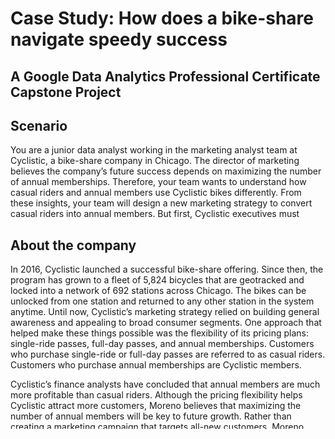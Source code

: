 # Case Study: How does a bike-share navigate speedy success
## A Google Data Analytics Professional Certificate Capstone Project

## Scenario
You are a junior data analyst working in the marketing analyst team at Cyclistic, a bike-share company in Chicago. The director of
marketing believes the company’s future success depends on maximizing the number of annual memberships. Therefore, your
team wants to understand how casual riders and annual members use Cyclistic bikes differently. From these insights, your team will
design a new marketing strategy to convert casual riders into annual members. But first, Cyclistic executives must

## About the company
In 2016, Cyclistic launched a successful bike-share offering. Since then, the program has grown to a fleet of 5,824 bicycles that are
geotracked and locked into a network of 692 stations across Chicago. The bikes can be unlocked from one station and returned to
any other station in the system anytime.
Until now, Cyclistic’s marketing strategy relied on building general awareness and appealing to broad consumer segments. One approach that helped make these things possible was the flexibility of its pricing plans: single-ride passes, full-day passes, and
annual memberships. Customers who purchase single-ride or full-day passes are referred to as casual riders. Customers who
purchase annual memberships are Cyclistic members.

Cyclistic’s finance analysts have concluded that annual members are much more profitable than casual riders. Although the pricing
flexibility helps Cyclistic attract more customers, Moreno believes that maximizing the number of annual members will be key to
future growth. Rather than creating a marketing campaign that targets all-new customers, Moreno believes there is a very good
chance to convert casual riders into members. She notes that casual riders are already aware of the Cyclistic program and have
chosen Cyclistic for their mobility needs.

Moreno has set a clear goal: Design marketing strategies aimed at converting casual riders into annual members. In order to do
that, however, the marketing analyst team needs to better understand how annual members and casual riders differ, why casual
riders would buy a membership, and how digital media could affect

## ASK
### Business Task
Identify the difference between the usage of Cyclistic bikes by annual and casual rider members

### Key Stakeholders
* **Lily Moreno:** The director of marketing and my manager. She is responsible for the development of campaigns and initiatives to promote the bike-share program.
* **Cyclistic Marketing Analytics Team:** A team of data analysts who are responsible for collecting, analyzing, and reporting data that helps guide Cyclistic marketing strategy.
* **Cyclistic Executive Team:** The notoriously detail-oriented executive team that will decide whether to approve the recommended marketing program

## PREPARE
### Data Location
The data used in this case study is 12-month data for the year 2022 downloaded from this [site](https://divvy-tripdata.s3.amazonaws.com/index.html).

### Data Organization
The data is well-structured. It is in CSV file format. Each file has 14 columns. There are 12 files downloaded as zip files and extracted into a folder. The downloaded data are from the year 2022 and organized by months. Each file has 14 columns named:  _ride_id, rideable_type, started_at, ended_at, start_station_name, start_station_id, end_station_name, end_station_id, start_lat, start_lng, end_lat, end_lng, and member_casual_.

### Credibility of data
The data has been made available by Motivate international Inc.and under the license of [Divvybikes](https://divvybikes.com/data-license-agreement). There is no issue with bias and credibility of data because it is Reliable, Original, Comprehensive, Current, and Cited (ROCCC).

## PROCESS
### Tools
Here's the summary of all the tools I used for the entire case study.
* Initial Cleaning and Checking: MS Excel
* Data Cleaning: MS SQL
* Analyze: MS SQL
* Dashboard Creation: Tableau

### Initial Cleaning and Checking: MS Excel
First, I opened each CSV Files and saved it as Excel Workbook. Here's the summary of what I did.
#### Initial Formatting
* Formatted the columns named started_at and ended_at as yyyy/mm/dd hh:mm:ss
* Checked if there are duplicate values and there are not.
* Applied Conditional Formatting that highlight cells that has blank or null data to easily know if there are blank data

#### Initial Checking for data errors
These are the findings of my initial checking for errors:
* With the use of filters, each categorical column was checked to ensure there are no misspellings.
* There are null data found on the ff columns:
  * Both start_station_name and start_station_id
  * Both end_station_name, end_station_id, end_lat, and end_lng
* Using the filter in rows, it was found out that the rideable_type are all electric bike that has null data in start_station_name and start_station_id 
* Not all data that are null in both start_station_name and start_station_id column that has also null data in end_station_name, end_station_id, end_lat, and end_lng columns
* All data that has null data in end_station_name, has also null data on end_station_id, end_lat, and end_lng

### Data Cleaning: MS SQL
I used MS SQL for data cleaning because it is free to use and it has the capability to handle huge datasets. The merged dataset has 5,667,719 rows.

#### Merging of 12 data table
* I imported the 12 XLS Files on MS SQL
* I created a table named annual_trip_data and inserted all the merged data using UNION ALL into the table.

#### Pre-cleaning
* Each column was checked if it has null values and there were 2 rows.
* Duplicate rows were examined by looking at the ride_id having more than 1 count
  * The result of the query shows ride_id with less than 16 characters and are in scientific notation number. This is unusual as most of the ride ids has 16 characters are in the combination of numbers and characters.
* Rows with started_at greater than ended_at were also queried. This will result with negative ride_length if not removed.
* A table named precleaned_data is created to placed all the data that is precleaned
* A query which filters out the 2 rows that has all null values, duplicate rows, ride_id with less than 16 characters, and started_at that is greater than the ended_at were inserted into the precleaned_data table.

#### Data Cleaning
##### Adding new columns
The following are the new columns added as part of the instruction. I also added started_date column for my convenience for future analysis and dashboard creation.
* **ride_length:** The difference of ended_at and started_at in minutes in INT format
* **day_of_week:** Day of week extracted from started_at column where Sunday is 1 and Saturday is 7
* **started_date:** a date data type casted from the started_at column which is in datetime format.

##### Data Cleaning
The following are the filtered out rows from the pre-cleaned_data and was inserted into a new table named cleaned_data
* _ride_length_ with less than 1 minute and greater than 1440 (24 hours)
* _start_station_name_ and _start_station_name_ with 'TEST' character
* _start_station_name_ and _start_station_id_ that are both null
* _end_station_name_ and _end_station_id_ that are both null

According to the FAQ of Divvy Bikes website (which the dataset licensed and came from), the _ride_length_ with less than 1 minute are those who redocked the bikes to make sure it was properly docked and those with more than 1440 (24 hours) are considered lost bikes. Divvy Bikes offer usage of their bikes for up to 24 hours.

The two columns: _start_station_id_ and _end_station_id_ that has null values each were not filtered out. During analysis, we will use _start_station_name_ and _end_station_name_.

### ANALYZE
After the Process phase, I now have a data table named clean_data. The following are the summary of my analysis:
* Total number of rows: 4,323,836
* The minimum ride length is 1 minute which has 61, 305 count
* The maximum ride length is 1440 minute (24 hours) which has 2 counts
* The average ride length is 17 minutes which has 99,310 counts.



